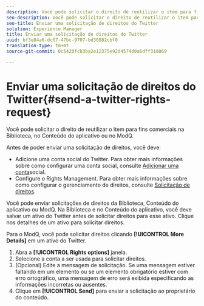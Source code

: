 ```yaml
---
description: Você pode solicitar o direito de reutilizar o item para fins comerciais na Biblioteca, no Conteúdo do aplicativo ou no ModQ.
seo-description: Você pode solicitar o direito de reutilizar o item para fins comerciais na Biblioteca, no Conteúdo do aplicativo ou no ModQ.
seo-title: Enviar uma solicitação de direitos do Twitter
solution: Experience Manager
title: Enviar uma solicitação de direitos do Twitter
uuid: bf3e84a6-dc67-47bc-9707-bd30882cbf0
translation-type: tm+mt
source-git-commit: 0c5420fcb3ba2e12375e92d4574d0a6dff310869

---
```



# Enviar uma solicitação de direitos do Twitter{#send-a-twitter-rights-request}

Você pode solicitar o direito de reutilizar o item para fins comerciais na Biblioteca, no Conteúdo do aplicativo ou no ModQ.

Antes de poder enviar uma solicitação de direitos, você deve:

* Adicione uma conta social do Twitter. Para obter mais informações sobre como configurar uma conta social, consulte [Adicionar uma conta](../c-users-creating-accounts-with-studio-access/t-configure-social-accout-instagram/t-configure-social-accout-instagram.md#t_configure_social_accout_instagram)social.
* Configure o Rights Management. Para obter mais informações sobre como configurar o gerenciamento de direitos, consulte [Solicitação de direitos](../c-how-requesting-rights-works/c-how-requesting-rights-works.md#c_how_requesting_rights_works).

Você pode enviar solicitações de direitos da Biblioteca, Conteúdo do aplicativo ou ModQ. Na Biblioteca e no Conteúdo do aplicativo, você deve salvar um ativo do Twitter antes de solicitar direitos para esse ativo. Clique nos detalhes de um ativo para solicitar direitos.

Para o ModQ, você pode solicitar direitos clicando **[!UICONTROL More Details]** em um ativo do Twitter.

1. Abra a **[!UICONTROL Rights options]** janela.
1. Selecione a conta a ser usada para solicitar direitos.
1. (Opcional) Edite a mensagem de solicitação. Se uma mensagem estiver faltando em um elemento ou se um elemento obrigatório estiver com erro ortográfico, uma mensagem de erro será exibida especificando as informações incorretas ou ausentes.
1. Clique em **[!UICONTROL Send]** para enviar a solicitação ao proprietário do conteúdo.
